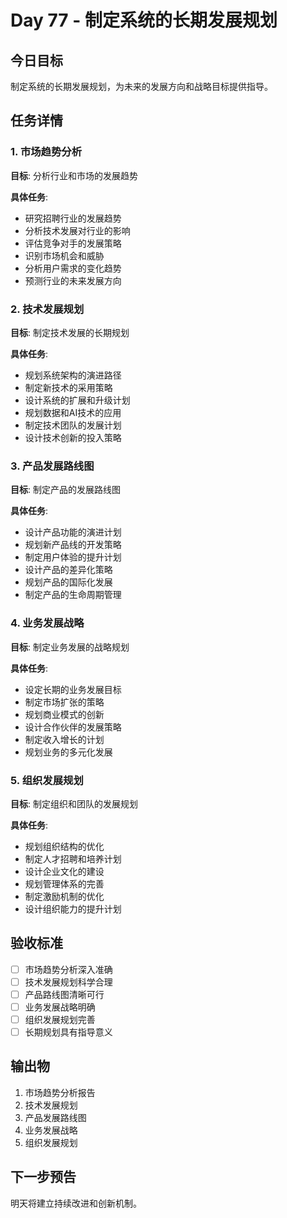 # Day 77 - 制定系统的长期发展规划

## 今日目标
制定系统的长期发展规划，为未来的发展方向和战略目标提供指导。

## 任务详情

### 1. 市场趋势分析
**目标**: 分析行业和市场的发展趋势

**具体任务**:
- 研究招聘行业的发展趋势
- 分析技术发展对行业的影响
- 评估竞争对手的发展策略
- 识别市场机会和威胁
- 分析用户需求的变化趋势
- 预测行业的未来发展方向

### 2. 技术发展规划
**目标**: 制定技术发展的长期规划

**具体任务**:
- 规划系统架构的演进路径
- 制定新技术的采用策略
- 设计系统的扩展和升级计划
- 规划数据和AI技术的应用
- 制定技术团队的发展计划
- 设计技术创新的投入策略

### 3. 产品发展路线图
**目标**: 制定产品的发展路线图

**具体任务**:
- 设计产品功能的演进计划
- 规划新产品线的开发策略
- 制定用户体验的提升计划
- 设计产品的差异化策略
- 规划产品的国际化发展
- 制定产品的生命周期管理

### 4. 业务发展战略
**目标**: 制定业务发展的战略规划

**具体任务**:
- 设定长期的业务发展目标
- 制定市场扩张的策略
- 规划商业模式的创新
- 设计合作伙伴的发展策略
- 制定收入增长的计划
- 规划业务的多元化发展

### 5. 组织发展规划
**目标**: 制定组织和团队的发展规划

**具体任务**:
- 规划组织结构的优化
- 制定人才招聘和培养计划
- 设计企业文化的建设
- 规划管理体系的完善
- 制定激励机制的优化
- 设计组织能力的提升计划

## 验收标准
- [ ] 市场趋势分析深入准确
- [ ] 技术发展规划科学合理
- [ ] 产品路线图清晰可行
- [ ] 业务发展战略明确
- [ ] 组织发展规划完善
- [ ] 长期规划具有指导意义

## 输出物
1. 市场趋势分析报告
2. 技术发展规划
3. 产品发展路线图
4. 业务发展战略
5. 组织发展规划

## 下一步预告
明天将建立持续改进和创新机制。
